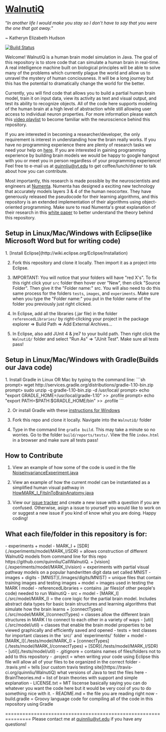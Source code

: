 [WalnutiQ](http://walnutiq.com)
==========

“*In another life I would make you stay so I don't have to say
that you were the one that got away.*”  

~ Katheryn Elizabeth Hudson

[![Build Status](https://travis-ci.org/quinnliu/WalnutiQ.png)](https://travis-ci.org/quinnliu/WalnutiQ)

Welcome! WalnutiQ is a human brain model simulation in Java. 
The goal of this repository is to store code that can 
simulate a human brain in real-time. A real intelligence machine 
built on biological principles will be able to solve many of the 
problems which currently plague the world and allow us to unravel
the mystery of human conciousness. It will be a long journey but
this has the potential to dramatically change the world for the 
better.

Currently, you will find code that allows you to build a partial 
human brain model, train it on input data, view its activity 
as text and visual output, and test its ability to recognize 
objects. All of the code here supports modeling of the human 
brain at a high level of abstraction while still allowing user
access to individual neuron properties. For more information please 
watch this [video playlist](http://www.youtube.com/playlist?list=PLPXsMt57rLtgddN0NQEmXP-FbF6wt2O-f) 
to become familiar with the neuroscience behind this repository.

If you are interested in becoming a researcher/developer, the 
only requirement is interest in understanding how the brain 
really works. If you have no programming experience there are
plenty of research tasks we need your help on [here](https://github.com/quinnliu/WalnutiQ/issues?labels=Research).
If you are interested in gaining programming experience by
building brain models we would be happy to google hangout with 
you or meet you in person regardless of your programming
experience! Feel free to e-mail us at quinnliu@vt.edu to get 
coffee/lunch/dinner to talk about how you can contribute.

Most importantly, this research is made possible by the 
neuroscientists and engineers at [Numenta](http://numenta.org/). 
Numenta has designed a exciting new technology that accurately models 
layers 3 & 4 of the human neocortex. They have generously released 
the pseudocode for their learning algorithms, and this repository is an 
extended implementation of their algorithms using object-oriented 
programming. Make sure to read Numenta's great explanation 
of their research in this [white paper](https://db.tt/FuQWQuwE) 
to better understand the theory behind this repository.

<h2>Setup in Linux/Mac/Windows with Eclipse(like Microsoft Word
    but for writing code)</h2>
1. [Install Eclipse](http://wiki.eclipse.org/Eclipse/Installation)

2. Fork this repository and clone it locally. Then import it as a 
project into Eclipse.

3. IMPORTANT: You will notice that your folders will have "red X's". 
   To fix this right click your `src` folder then hover over "New", 
   then click "Source Folder". Then give it the "Folder name:" src. 
   You will also need to do this same process for the folders 
   `tests`, `images`, and `experiments`. Make sure 
   when you type the "Folder name:" you put in the folder name of 
   the folder you previously just right clicked.

4. In Eclipse, add all the libraries (.jar file) in the folder 
   `referencedLibraries/` by right-clicking your project in 
   the package explorer => Build Path => Add External Archives...

5. In Eclipse, also add JUnit 4 & jre7 to your build path. Then 
   right click the `WalnutiQ/` folder and select "Run As" => 
   "JUnit Test". Make sure all tests pass!
  
<h2>Setup in Linux/Mac/Windows with Gradle(Builds our Java code)</h2>
1. Install Gradle in Linux OR Mac by typing to the command line:
   ```sh
   prompt> wget http://services.gradle.org/distributions/gradle-1.10-bin.zip
   prompt> sudo unzip -q gradle-1.10-bin.zip -d /usr/local/
   prompt> echo "export GRADLE_HOME=/usr/local/gradle-1.10" >> .profile
   prompt> echo "export PATH=$PATH:$GRADLE_HOME/bin" >> .profile
   ```
   
2. Or install Gradle with these [instructions for Windows](https://db.tt/DMF3ww2D)

3. Fork this repo and clone it locally. Navigate into the `WalnutiQ/` folder

4. Type in the command line `gradle build`. This may take a minute so no worries.
   Go to the folder `build/reports/tests/`. View the file `index.html` in 
   a browser and make sure all tests pass!

<h2>How to Contribute</h2>

1. View an example of how some of the code is used in the file
   [NoiseInvarianceExperiment.java](./experiments/model/MARK_I/vision/HowMARK_I_FitsInToBrainAnatomy.java)

2. View an example of how the current model can be instantiated as a simplified human visual pathway
   in [HowMARK_I_FitsInToBrainAnatomy.java](./experiments/model/MARK_I/vision/HowMARK_I_FitsInToBrainAnatomy.java)

3. View our [issue tracker](https://github.com/quinnliu/WalnutiQ/issues?state=open) and create a new issue
   with a question if you are confused. Otherwise, asign a issue to yourself you would like to work on or suggest
   a new issue if you kind of know what you are doing. Happy coding!

<h2>What each file/folder in this repository is for:</h2>
  - experiments  
      + model
          - MARK_I
            + [SDR](./experiments/model/MARK_I/SDR) = allows construction of different WalnutiQ
              models from command line for this repo https://github.com/quinnliu/CallWalnutiQ. 
            + [vision](./experiments/model/MARK_I/vision) = experiments with partial 
              visual pathway models on a popular handwritten digit data
              set called MNIST
  - images
      + digits
          - [MNIST](./images/digits/MNIST) = unique files that contain training images 
            and testing images
      + model = images used in testing the MARK I model
  - referencedLibraries = contains .jar files(of other people's code) needed to run WalnutiQ
  - src
      + model
          - [MARK_I](./src/model/MARK_I) = the core logic for the partial brain model. 
            Includes abstract data types for basic brain structures and learning 
            algorithms that simulate how the brain learns
            + [connectTypes](./src/model/MARK_I/connectTypes) = classes allow the different brain structures in MARK I to 
              connect to each other in a variety of ways
          - [util](./src/model/util) = classes that enable the brain model properties to be viewed
            graphically and efficiently saved and opened
  - tests = test classes for important classes in the `src/` and `experiments/` folder
      + model
          - [MARK_I](./tests/model/MARK_I)
            + [connectTypes](./tests/model/MARK_I/connectTypes)
            + [SDR](./tests/model/MARK_I/SDR)
          - [util](./tests/model/util)
  - .gitignore = contains names of files/folders not to add to this repository
  - .project = when writing your code using Eclipse this file will allow all of
               your files to be organized in the correct folder
  - .travis.yml = tells [our custom travis testing site](https://travis-ci.org/quinnliu/WalnutiQ) 
                  what versions of Java to test the files here
  - BrainTheories.md = list of brain theories with support and simple explanation
  - LICENSE.txt = MIT liscense basically saying you can do whatever you want the code here but it would be very cool of you to 
                  do something nice with it.
  - README.md = the file you are reading right now
  - build.gradle = Groovy language code for compiling all of the code in this repository using Gradle

===============================================================
Please contact me at quinnliu@vt.edu if you have any questions! 